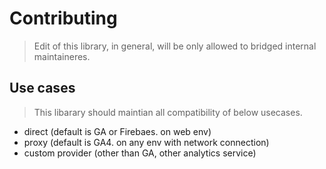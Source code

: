 # Contributing

> Edit of this library, in general, will be only allowed to bridged internal maintaineres.

## Use cases

> This libarary should maintian all compatibility of below usecases.

- direct (default is GA or Firebaes. on web env)
- proxy (default is GA4. on any env with network connection)
- custom provider (other than GA, other analytics service)
